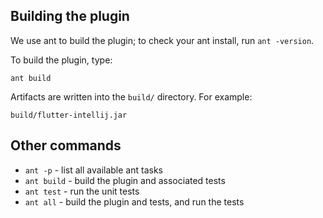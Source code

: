 ## Building the plugin

We use ant to build the plugin; to check your ant install, run `ant -version`.

To build the plugin, type:

```
ant build
```

Artifacts are written into the `build/` directory. For example:

```
build/flutter-intellij.jar
```

## Other commands

- `ant -p` - list all available ant tasks
- `ant build` - build the plugin and associated tests
- `ant test` - run the unit tests
- `ant all` - build the plugin and tests, and run the tests
